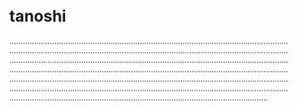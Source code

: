 # tanoshi

...........................................................................................................................................................................................................................................................................................................................................................................................................................................................................................................................................................................................................................................................................................................................................................................................................................................................................................